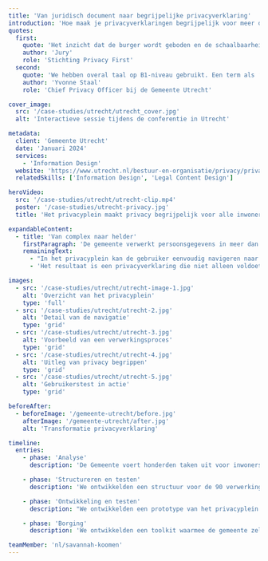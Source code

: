 ```yaml
---
title: 'Van juridisch document naar begrijpelijke privacyverklaring'
introduction: 'Hoe maak je privacyverklaringen begrijpelijk voor meer dan 360.000 inwoners? De Gemeente Utrecht vroeg Patroon om hun complexe privacyverklaring te transformeren naar een toegankelijk document. We ontwikkelden een interactief privacyplein dat inwoners stap voor stap door de verschillende verwerkingsprocessen leidt.'
quotes:
  first:
    quote: 'Het inzicht dat de burger wordt geboden en de schaalbaarheid van dit concept spreken de jury aan: andere gemeenten kunnen dit voorbeeld volgen en dat zal burgers helpen om snel en laagdrempelig inzicht te krijgen in wat er met hun gegevens gebeurt.'
    author: 'Jury'
    role: 'Stichting Privacy First'
  second:
    quote: 'We hebben overal taal op B1-niveau gebruikt. Een term als ‘geautomatiseerde besluitvorming’, wat vrij essentieel is in de AVG, snapt geen mens op straat.'
    author: 'Yvonne Staal'
    role: 'Chief Privacy Officer bij de Gemeente Utrecht'

cover_image:
  src: '/case-studies/utrecht/utrecht_cover.jpg'
  alt: 'Interactieve sessie tijdens de conferentie in Utrecht'

metadata:
  client: 'Gemeente Utrecht'
  date: 'Januari 2024'
  services:
    - 'Information Design'
  website: 'https://www.utrecht.nl/bestuur-en-organisatie/privacy/privacyverklaring'
  relatedSkills: ['Information Design', 'Legal Content Design']

heroVideo:
  src: '/case-studies/utrecht/utrecht-clip.mp4'
  poster: '/case-studies/utrecht-privacy.jpg'
  title: 'Het privacyplein maakt privacy begrijpelijk voor alle inwoners van Utrecht.'

expandableContent:
  - title: 'Van complex naar helder'
    firstParagraph: 'De gemeente verwerkt persoonsgegevens in meer dan 90 verschillende processen. Van parkeervergunningen tot bijstandsaanvragen. Al deze processen moeten helder uitgelegd worden aan inwoners. We ontwikkelden daarom een nieuwe structuur die niet uitgaat van de gemeentelijke organisatie, maar van de leefwereld van de inwoner.'
    remainingText:
      - "In het privacyplein kan de gebruiker eenvoudig navigeren naar de situatie die voor hem of haar relevant is. Juridische termen als 'Fiscale parkeerhandhaving' en 'Bestuursrechtelijk instrumentarium' werden vertaald naar begrijpelijke taal, zonder de juridische betekenis te verliezen."
      - 'Het resultaat is een privacyverklaring die niet alleen voldoet aan alle juridische eisen, maar ook echt begrepen wordt door de inwoners van Utrecht. Zo maken we privacy tot iets tastbaars dat past bij een moderne, transparante overheid.'

images:
  - src: '/case-studies/utrecht/utrecht-image-1.jpg'
    alt: 'Overzicht van het privacyplein'
    type: 'full'
  - src: '/case-studies/utrecht/utrecht-2.jpg'
    alt: 'Detail van de navigatie'
    type: 'grid'
  - src: '/case-studies/utrecht/utrecht-3.jpg'
    alt: 'Voorbeeld van een verwerkingsproces'
    type: 'grid'
  - src: '/case-studies/utrecht/utrecht-4.jpg'
    alt: 'Uitleg van privacy begrippen'
    type: 'grid'
  - src: '/case-studies/utrecht/utrecht-5.jpg'
    alt: 'Gebruikerstest in actie'
    type: 'grid'

beforeAfter:
  - beforeImage: '/gemeente-utrecht/before.jpg'
    afterImage: '/gemeente-utrecht/after.jpg'
    alt: 'Transformatie privacyverklaring'

timeline:
  entries:
    - phase: 'Analyse'
      description: 'De Gemeente voert honderden taken uit voor inwoners. We brachten al deze verwerkingsprocessen in kaart en zoomden in op de 90 belangrijkste processen.'

    - phase: 'Structureren en testen'
      description: 'We ontwikkelden een structuur voor de 90 verwerkingsprocessen, waarbij niet de organisatorische indeling van de gemeente leidend is, maar de belevingswereld van de gebruiker. Deze structuur werd getest met een representatieve gebruikersgroep.'

    - phase: 'Ontwikkeling en testen'
      description: "We ontwikkelden een prototype van het privacyplein en testte deze met inwoners van de Gemeente Utrecht op het stadhuis. Dit leverde waardevolle inzichten op. Bijvoorbeeld: weinig mensen wisten de betekenis van 'gegevens'. We veranderden dit naar 'persoonlijke informatie'."

    - phase: 'Borging'
      description: 'We ontwikkelden een toolkit waarmee de gemeente zelf gemakkelijk nieuwe privacyverklaringen kan maken. En trainde de beheerders in het gebruik van deze toolkit.'

teamMember: 'nl/savannah-koomen'
---
```

